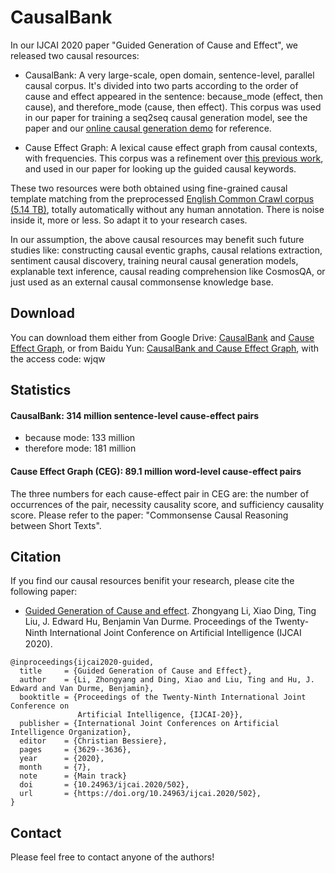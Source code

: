 # CausalBank

In our IJCAI 2020 paper "Guided Generation of Cause and Effect", we released two causal resources:

+ CausalBank: A very large-scale, open domain, sentence-level, parallel causal corpus. It's divided into two parts according to the order of cause and effect appeared in the sentence: because\_mode (effect, then cause), and therefore\_mode (cause, then effect). This corpus was used in our paper for training a seq2seq causal generation model, see the paper and our [online causal generation demo](http://openeg.8wss.com/generate/) for reference.

+ Cause Effect Graph: A lexical cause effect graph from causal contexts, with frequencies. This corpus was a refinement over [this previous work](http://www.cs.sjtu.edu.cn/~kzhu/papers/kzhu-copa.pdf), and used in our paper for looking up the guided causal keywords.

These two resources were both obtained using fine-grained causal template matching from the preprocessed [English Common Crawl corpus (5.14 TB)](http://www.lrec-conf.org/proceedings/lrec2014/pdf/1097_Paper.pdf), totally automatically without any human annotation. There is noise inside it, more or less. So adapt it to your research cases.

In our assumption, the above causal resources may benefit such future studies like: constructing causal eventic graphs, causal relations extraction, sentiment causal discovery, training neural causal generation models, explanable text inference, causal reading comprehension like CosmosQA, or just used as an external causal commonsense knowledge base.

## Download

You can download them either from Google Drive: [CausalBank](https://drive.google.com/drive/u/1/folders/1VYHcTUrQmw0ub9j14eGMOfNttKtryv87) and [Cause Effect Graph](https://drive.google.com/drive/folders/14iTAacR2wd5MO3PgQYp2pETbOOtZklCG), or from Baidu Yun: [CausalBank and Cause Effect Graph](https://pan.baidu.com/s/1TPmWVy0YdQIurqUdf3ayOA), with the access code: wjqw

## Statistics

#### CausalBank: 314 million sentence-level cause-effect pairs

+ because mode: 133 million
+ therefore mode: 181 million

#### Cause Effect Graph (CEG): 89.1 million word-level cause-effect pairs

The three numbers for each cause-effect pair in CEG are: the number of occurrences of the pair, necessity causality score, and sufficiency causality score. Please refer to the paper: "Commonsense Causal Reasoning between Short Texts".


## Citation
If you find our causal resources benifit your research, please cite the following paper:

+ [Guided Generation of Cause and effect](https://www.ijcai.org/Proceedings/2020/502). Zhongyang Li, Xiao Ding, Ting Liu, J. Edward Hu, Benjamin Van Durme. Proceedings of the Twenty-Ninth International Joint Conference on Artiﬁcial Intelligence (IJCAI 2020).

```
@inproceedings{ijcai2020-guided,
  title     = {Guided Generation of Cause and Effect},
  author    = {Li, Zhongyang and Ding, Xiao and Liu, Ting and Hu, J. Edward and Van Durme, Benjamin},
  booktitle = {Proceedings of the Twenty-Ninth International Joint Conference on
               Artificial Intelligence, {IJCAI-20}},
  publisher = {International Joint Conferences on Artificial Intelligence Organization},             
  editor    = {Christian Bessiere},	
  pages     = {3629--3636},
  year      = {2020},
  month     = {7},
  note      = {Main track}
  doi       = {10.24963/ijcai.2020/502},
  url       = {https://doi.org/10.24963/ijcai.2020/502},
}

```
## Contact
Please feel free to contact anyone of the authors!
